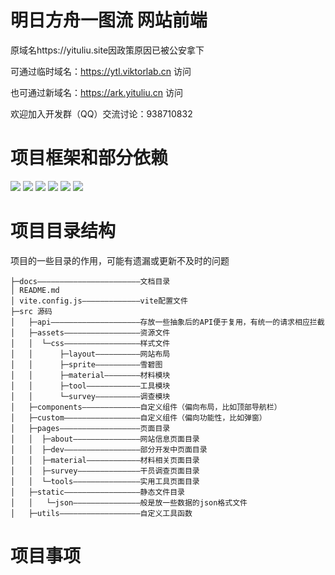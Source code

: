# 明日方舟一图流 网站前端
原域名https://yituliu.site因政策原因已被公安拿下

可通过临时域名：https://ytl.viktorlab.cn 访问

也可通过新域名：https://ark.yituliu.cn 访问

欢迎加入开发群（QQ）交流讨论：938710832

# 项目框架和部分依赖

![](https://img.shields.io/badge/vite-@5.1.4-blue)
![](https://img.shields.io/badge/vue-@3.3.4-blue)
![](https://img.shields.io/badge/vue_router-@4.3.0-blue)
![](https://img.shields.io/badge/element_plus-@4.3.0-blue)
![](https://img.shields.io/badge/axios-@1.6.7-purple)
![](https://img.shields.io/badge/echarts-@5.0.0-red)

# 项目目录结构
项目的一些目录的作用，可能有遗漏或更新不及时的问题
```
├─docs———————————————————————文档目录
│ README.md  
│ vite.config.js—————————————vite配置文件   
├─src 源码
│   ├─api————————————————————存放一些抽象后的API便于复用，有统一的请求相应拦截
│   ├─assets—————————————————资源文件
│   │  └─css—————————————————样式文件
│   │      ├─layout——————————网站布局
│   │      ├─sprite——————————雪碧图
│   │      ├─material————————材料模块
│   │      ├─tool————————————工具模块
│   │      └─survey——————————调查模块
│   ├─components—————————————自定义组件（偏向布局，比如顶部导航栏）
│   ├─custom—————————————————自定义组件（偏向功能性，比如弹窗）
│   ├─pages——————————————————页面目录
│   │  ├─about———————————————网站信息页面目录
│   │  ├─dev—————————————————部分开发中页面目录
│   │  ├─material————————————材料相关页面目录
│   │  ├─survey——————————————干员调查页面目录
│   │  └─tools———————————————实用工具页面目录
│   ├─static—————————————————静态文件目录
│   │   └─json———————————————般是放一些数据的json格式文件
│   ├─utils——————————————————自定义工具函数
```
# 项目事项
